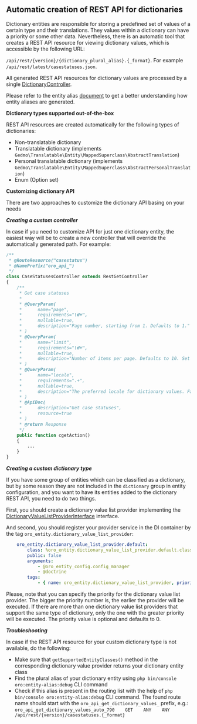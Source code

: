 ## Automatic creation of REST API for dictionaries

Dictionary entities are responsible for storing a predefined set of values of a certain type and their translations. They values within a dictionary can have a priority or some other data.
Nevertheless, there is an automatic tool that creates a REST API resource for viewing dictionary values, which is accessible by the following URL:

`/api/rest/{version}/{dictionary_plural_alias}.{_format}`. For example `/api/rest/latest/casestatuses.json`.

All generated REST API resources for dictionary values are processed by a single [DictionaryController](./../../Controller/Api/Rest/DictionaryController.php).

Please refer to the entity alias [document](entity_aliases.md) to get a better understanding how entity aliases are generated.

**Dictionary types supported out-of-the-box**

REST API resources are created automatically for the following types of dictionaries:
- Non-translatable dictionary
- Translatable dictionary (implements `Gedmo\Translatable\Entity\MappedSuperclass\AbstractTranslation`)
- Personal translatable dictionary (implements `Gedmo\Translatable\Entity\MappedSuperclass\AbstractPersonalTranslation`)
- Enum (Option set)


**Customizing dictionary API**

There are two approaches to customize the dictionary API basing on your needs

***Creating a custom controller***

In case if you need to customize API for just one dictionary entity, the easiest way will be to create a new controller that will override the automatically generated path. For example:

```php
/**
 * @RouteResource("casestatus")
 * @NamePrefix("oro_api_")
 */
class CaseStatusesController extends RestGetController
{
    /**
     * Get case statuses
     *
     * @QueryParam(
     *      name="page",
     *      requirements="\d+",
     *      nullable=true,
     *      description="Page number, starting from 1. Defaults to 1."
     * )
     * @QueryParam(
     *      name="limit",
     *      requirements="\d+",
     *      nullable=true,
     *      description="Number of items per page. Defaults to 10. Set -1 to get all items."
     * )
     * @QueryParam(
     *      name="locale",
     *      requirements=".+",
     *      nullable=true,
     *      description="The preferred locale for dictionary values. Falls back to the default locale."
     * )
     * @ApiDoc(
     *      description="Get case statuses",
     *      resource=true
     * )
     * @return Response
     */
    public function cgetAction()
    {
        ...
    }
}
```

***Creating a custom dictionary type***

If you have some group of entities which can be classified as a dictionary, but by some reason they are not included in the `dictionary` group in entity configuration, and you want to have its entities added to the dictionary REST API, you need to do two things.

First, you should create a dictionary value list provider implementing the [DictionaryValueListProviderInterface](./../../Provider/DictionaryValueListProviderInterface.php) interface.

And second, you should register your provider service in the DI container by the tag `oro_entity.dictionary_value_list_provider`:

```yml
    oro_entity.dictionary_value_list_provider.default:
        class: %oro_entity.dictionary_value_list_provider.default.class%
        public: false
        arguments:
            - @oro_entity_config.config_manager
            - @doctrine
        tags:
            - { name: oro_entity.dictionary_value_list_provider, priority: -100 }
```

Please, note that you can specify the priority for the dictionary value list provider. The bigger the priority number is, the earlier the provider will be executed.
If there are more than one dictionary value list providers that support the same type of dictionary, only the one with the greater priority will be executed. The priority value is optional and defaults to 0.


***Troubleshooting***

In case if the REST API resource for your custom dictionary type is not available, do the following:

- Make sure that `getSupportedEntityClasses()` method in the corresponding dictionary value provider returns your dictionary entity class
- Find the plural alias of your dictionary entity using `php bin/console oro:entity-alias:debug` CLI command
- Check if this alias is present in the routing list with the help of `php bin/console oro:entity-alias:debug` CLI command.
The found route name should start with the `oro_api_get_dictionary_values_` prefix, e.g.: `oro_api_get_dictionary_values_auto_790    GET    ANY    ANY  /api/rest/{version}/casestatuses.{_format}`
